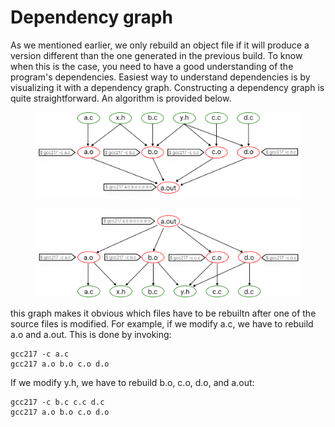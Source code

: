 # Dependency graph

As we mentioned earlier, we only rebuild an object file if it will produce a version different than the one generated in the previous build. To know when this is the case, you need to have a good understanding of the program's dependencies. Easiest way to understand dependencies is by visualizing it with a dependency graph. Constructing a dependency graph is quite straightforward. An algorithm is provided below.&#x20;

<figure><img src="../../.gitbook/assets/Group 137.png" alt=""><figcaption></figcaption></figure>

<figure><img src="../../.gitbook/assets/Group 132.png" alt=""><figcaption></figcaption></figure>











this graph makes it obvious which files have to be rebuiltn after one of the source files is modified. For example, if we modify a.c, we have to rebuild a.o and a.out. This is done by invoking:

```
gcc217 -c a.c
gcc217 a.o b.o c.o d.o
```

If we modify y.h, we have to rebuild b.o, c.o, d.o, and a.out:

```
gcc217 -c b.c c.c d.c
gcc217 a.o b.o c.o d.o
```
